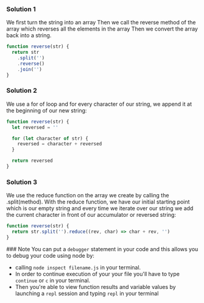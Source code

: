 ### Solution 1

We first turn the string into an array
Then we call the reverse method of the array which reverses all the elements in the array
Then we convert the array back into a string.

```js
function reverse(str) {
  return str
    .split('')
    .reverse()
    .join('')
}
```

### Solution 2

We use a for of loop and for every character of our string, we append it at the beginning of our new string:

```js
function reverse(str) {
  let reversed = ''

  for (let character of str) {
    reversed = character + reversed
  }

  return reversed
}
```

### Solution 3

We use the reduce function on the array we create by calling the .split(method).
With the reduce function, we have our initial starting point which is our empty string and every time we iterate over our string we add the current character in front of our accumulator or reversed string:

```js
function reverse(str) {
  return str.split('').reduce((rev, char) => char + rev, '')
}
```

### Note
You can put a `debugger` statement in your code and this allows you to debug your code using node by:

* calling `node inspect filename.js` in your terminal.
* In order to continue execution of your your file you'll have to type `continue` or `c` in your terminal.
* Then you're able to view function results and variable values by launching a `repl` session and typing `repl` in your terminal
